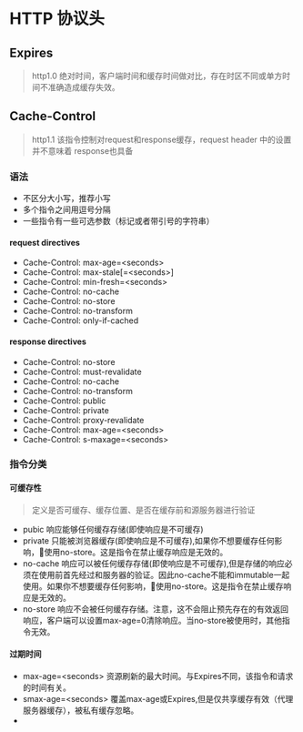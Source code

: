 # HTTP 协议头
## Expires
> http1.0 绝对时间，客户端时间和缓存时间做对比，存在时区不同或单方时间不准确造成缓存失效。
## Cache-Control

> http1.1 该指令控制对request和response缓存，request header 中的设置并不意味着 response也具备

### 语法

+ 不区分大小写，推荐小写
+ 多个指令之间用逗号分隔
+ 一些指令有一些可选参数（标记或者带引号的字符串）

#### request directives

+ Cache-Control: max-age=\<seconds>
+ Cache-Control: max-stale[=\<seconds>]
+ Cache-Control: min-fresh=\<seconds>
+ Cache-Control: no-cache
+ Cache-Control: no-store
+ Cache-Control: no-transform
+ Cache-Control: only-if-cached

#### response directives

+ Cache-Control: no-store
+ Cache-Control: must-revalidate
+ Cache-Control: no-cache
+ Cache-Control: no-transform
+ Cache-Control: public
+ Cache-Control: private
+ Cache-Control: proxy-revalidate
+ Cache-Control: max-age=\<seconds>
+ Cache-Control: s-maxage=\<seconds>

### 指令分类

#### 可缓存性
> 定义是否可缓存、缓存位置、是否在缓存前和源服务器进行验证

+ pubic 响应能够任何缓存存储(即使响应是不可缓存)
+ private 只能被浏览器缓存(即使响应是不可缓存),如果你不想要缓存任何影响，使用no-store。这是指令在禁止缓存响应是无效的。
+ no-cache 响应可以被任何缓存存储(即使响应是不可缓存),但是存储的响应必须在使用前首先经过和服务器的验证。因此no-cache不能和immutable一起使用。如果你不想要缓存任何影响，使用no-store。这是指令在禁止缓存响应是无效的。
+ no-store 响应不会被任何缓存存储。注意，这不会阻止预先存在的有效返回响应，客户端可以设置max-age=0清除响应。当no-store被使用时，其他指令无效。

#### 过期时间
+ max-age=\<seconds> 资源刷新的最大时间。与Expires不同，该指令和请求的时间有关。
+ smax-age=\<seconds> 覆盖max-age或Expires,但是仅共享缓存有效（代理服务器缓存），被私有缓存忽略。
+